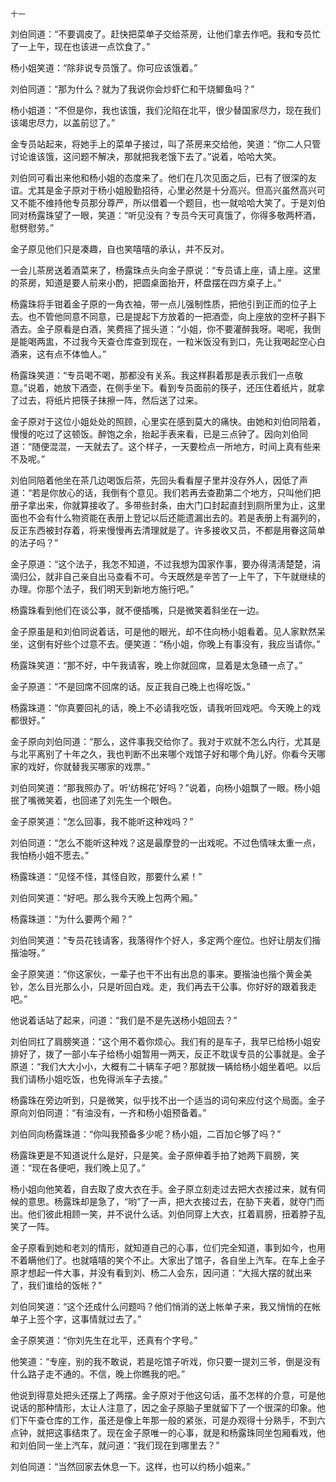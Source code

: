     十一 

   刘伯同道：“不要调皮了。赶快把菜单子交给茶房，让他们拿去作吧。我和专员忙了一上午，现在也该进一点饮食了。”

   杨小姐笑道：“除非说专员饿了。你可应该饿着。”

   刘伯同道：“那为什么？就为了我说你会炒虾仁和干烧鲫鱼吗？”

   杨小姐道：“不但是你，我也该饿，我们沦陷在北平，很少替国家尽力，现在我们该竭忠尽力，以盖前愆了。”

   金专员站起来，将她手上的菜单子接过，叫了茶房来交给他，笑道：“你二人只管讨论谁该饿，这问题不解决，那就把我老饿下去了。”说着，哈哈大笑。

   刘伯同可看出来他和杨小姐的态度来了。他们在几次见面之后，已有了很深的友谊。尤其是金子原对于杨小姐殷勤招待，心里必然是十分高兴。但高兴虽然高兴可又不能不维持他专员那分尊严，所以借着一个题目，也一就哈哈大笑了。于是刘伯同对杨露珠望了一眼，笑道：“听见没有？专员今天可真饿了，你得多敬两杯酒，慰劈慰劳。”

   金子原见他们只是凑趣，自也笑嘻嘻的承认，并不反对。

   一会儿茶房送着酒菜来了，杨露珠点头向金子原说：“专员请上座，请上座。这里的茶房，知道是要人前来小酌，把圆桌面抬开，杯盘摆在四方桌子上。”

   杨露珠将手钳着金子原的一角衣袖，带一点儿强制性质，把他引到正而的位子上去。也不管他同意不同意，已是提起下方放着的一把酒壶，向上座放的空杯子斟下酒去。金子原看是白酒，笑费摇了摇头道：“小姐，你不要灌醉我呀。喝呢，我倒是能喝两盅，不过我今天查仓库查到现在，一粒米饭没有到口，先让我喝起空心白酒来，这有点不体恤人。”

   杨露珠笑道：“专员喝不喝，那都没有关系。我这样斟着那是表示我们一点敬意。”说着，她放下酒壶，在侧手坐下。看到专员面前的筷子，还压住着纸片，就拿了过去，将纸片把筷子抹擦一阵，然后送了过来。

   金子原对于这位小姐处处的照顾，心里实在感到莫大的痛快。由她和刘伯同陪着，慢慢的吃过了这顿饭。醉饱之余，抬起手表来看，已是三点钟了。因向刘伯同道：“随便混混，一天就去了。这个样子，一天要检点一所地方，时间上真有些来不及呢。”

   刘伯同陪着他坐在茶几边喝饭后茶，先回头看看屋子里并没存外人，因低了声道：“若是你放心的话，我倒有个意见。我们若再去查勘第二个地方，只叫他们把册子拿出来，你就算接收了。多带些封条，由大门口封起直封到厕所里为止，这里面也不会有什么物资能在表册上登记以后还能遗漏出去的。若是表册上有漏列的，反正东西被封存着，将来慢慢再去清理就是了。许多接收又员，不都是用眷这简单的法子吗？”

   金子原道：“这个法子，我怎不知道，不过我想为国家作事，要办得淸淸楚楚，涓滴归公，就非自己亲自出马查看不可。今天既然是辛苦了一上午了，下午就继续的办理。你那个法子，我们明天到新地方施行吧。”

   杨露珠看到他们在谈公亊，就不便插嘴，只是微笑着斜坐在一边。

   金子原虽是和刘伯同说着话，可是他的眼光，却不住向杨小姐看着。见人家默然呆坐，这倒有好些个过意不去。便笑道：“杨小姐，你晚上有事没有，我应当请你。”

   杨露珠笑道：“那不好，中午我请客，晚上你就回席，显着是太急碴一点了。”

   金子原道：“不是回席不回席的话。反正我自己晚上也得吃饭。”

   杨露珠道：“你真要回礼的话，晚上不必请我吃饭，请我听回戏吧。今天晚上的戏都很好。”

   金子原向刘伯同道：“那么，这件事我交给你了。我对于欢就不怎么内行，尤其是与北平离别了十年之久，我也判断不出来哪个戏馆子好和哪个角儿好。你看今天哪家的戏好，你就替我买哪家的戏票。”

   刘伯同笑道：“那我照办了。听‘纺棉花’好吗？”说着，向杨小姐飘了一眼。杨小姐抿了嘴微笑着，也回递了刘先生一个眼色。

   金子原笑道：“怎么回事，我不能听这种戏吗？”

   刘伯同道：“怎么不能听这种戏？这是最摩登的一出戏呢。不过色情味太重一点，我怕杨小姐不愿去。”

   杨露珠道：“见怪不怪，其怪自败，那要什么紧！”

   刘伯同笑道：“好吧。那么我今天晚上包两个厢。”

   杨露珠道：“为什么要两个厢？”

   刘伯同笑道：“专员花钱请客，我落得作个好人，多定两个座位。也好让朋友们揩揩油呀。”

   金子原笑道：“你这家伙，一辈子也干不出有出息的事来。要揩油也揩个黄金美钞，怎么目光那么小，只是听回白戏。走，我们再去干公事。你好好的跟着我走吧。”

   他说着话站了起来，问道：“我们是不是先送杨小姐回去？”

   刘伯同扛了肩膀笑道：“这个用不着你烦心。我们有的是车子，我早已给杨小姐安排好了，拨了一部小车子给杨小姐暂用一两天，反正不耽误专员的公事就是。金子原道：“我们大大小小，大概有二十辆车子吧？那就拨一辆给杨小姐坐着吧。以后我们请杨小姐吃饭，也免得派车子去接。”

   杨露珠在旁边听到，只是微笑，似乎找不出一个适当的词句来应付这个局面。金子原向刘伯同道：“有油没有，一齐和杨小姐预备着。”

   刘伯同向杨露珠道：“你叫我预备多少呢？杨小姐，二百加仑够了吗？”

   杨露珠更是不知道说什么是好，只是笑。金子原伸着手拍了她两下肩膀，笑道：“现在各便吧，我们晚上见了。”

   杨小姐向他笑着，自去取了皮大衣在手。金子原立刻走过去把大衣接过来，就有伺候的意思。杨露珠却是急了，“哟”了一声，把大衣接过去，在胁下夹着，就夺门而出。他们彼此相顾一笑，并不说什么话。刘伯同穿上大衣，扛着肩膀，扭着脖子乱笑了一阵。

   金子原看到她和老刘的情形，就知道自己的心事，位们完全知道，事到如今，也用不着瞒他们了。也就嘻嘻的笑个不止。大家出了馆子，各自坐上汽车。在车上金子原才想起一件大事，并没有看到刘、杨二人会东，因问道：“大摇大摆的就出来了，我们谁给的饭帐？”

   刘伯同笑道：“这个还成什么问题吗？他们悄消的送上帐单子来，我又悄悄的在帐单子上签个字，这事情就过去了。”

   金子原笑道：“你刘先生在北平，还真有个字号。”

   他笑道：“专座，别的我不敢说，若是吃馆子听戏，你只要一提刘三爷，倒是没有什么路子走不通的。不信，晚上你瞧我的吧。”

   他说到得意处把头还摆上了两摆。金子原对于他这句话，虽不怎样的介意，可是他说话的那种情形，太让人注意了，因之金子原脑子里就留下了一个很深的印象。他们下午查仓库的工作，虽还是像上年那一般的紧张，可是办观得十分熟手，不到六点钟，就把这事结朿了。现在金子原唯一的心事，就是和杨露珠同坐包厢看戏，他和刘伯同一坐上汽车，就问道：“我们现在到哪里去？”

   刘伯同道：“当然回家去休息一下。这样，也可以约杨小姐来。”

